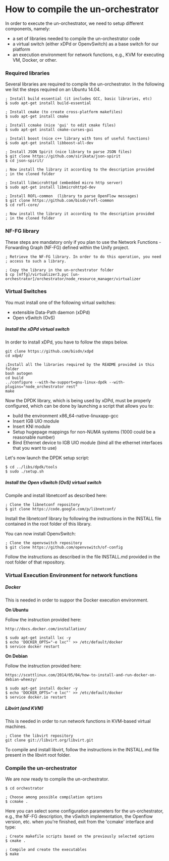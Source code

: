 # How to compile the un-orchestrator

In order to execute the un-orchestrator, we need to setup different components, namely:

  * a set of libraries needed to compile the un-orchestrator code
  * a virtual switch (either xDPd or OpenvSwitch) as a base switch for
    our platform
  * an execution environment for network functions, e.g., KVM for 
    executing VM, Docker, or other.

### Required libraries

Several libraries are required to compile the un-orchestrator.
In the following we list the steps required on an Ubuntu 14.04.

	; Install build essential (it includes GCC, basic libraries, etc)
	$ sudo apt-get install build-essential
	
	; Install cmake (to create cross-platform makefiles)
	$ sudo apt-get install cmake
	
	; Install ccmake (nice 'gui' to edit cmake files)
	$ sudo apt-get install cmake-curses-gui
	
	; Install boost (nice c++ library with tons of useful functions)
	$ sudo apt-get install libboost-all-dev
	
	; Install JSON Spirit (nice library to parse JSON files)
	$ git clone https://github.com/sirikata/json-spirit 
	$ cd json-spirit/
	
	; Now install the library it according to the description provided 
	; in the cloned folder
	
	; Install libmicrohttpd (embedded micro http server)  
	$ sudo apt-get install libmicrohttpd-dev
	
	; Install ROFL-common  (library to parse OpenFlow messages)
	$ git clone https://github.com/bisdn/rofl-common  
	$ cd rofl-core/
	
	; Now install the library it according to the description provided 
	; in the cloned folder

### NF-FG library

These steps are mandatory only if you plan to use the Network Functions - 
Forwarding Graph (NF-FG) defined within the Unify project.

	; Retrieve the NF-FG library. In order to do this operation, you need
	; access to such a library.
	
	; Copy the library in the un-orchestrator folder
	$ cp [nffg]/virtualizer3.pyc [un-orchestrator]/orchestrator/node_resource_manager/virtualizer

### Virtual Switches

You must install one of the following virtual switches:

  * extensible Data-Path daemon (xDPd)
  * Open vSwitch (OvS)

##### Install the xDPd virtual switch

In order to install xDPd, you have to follow the steps below.

	git clone https://github.com/bisdn/xdpd  
	cd xdpd/  

	;Install all the libraries required by the README provided in this folder  
	bash autogen  
	cd build  
	../configure --with-hw-support=gnu-linux-dpdk --with-plugins="node_orchestrator rest"   
	make
  
Now the DPDK library, which is being used by xDPd, must be properly
configured, which can be done by launching a script that allows you to: 

  * build the environment x86_64-native-linuxapp-gcc
  * Insert IGB UIO module
  * Insert KNI module
  * Setup hugepage mappings for non-NUMA systems (1000 could be a
    reasonable number)
  * Bind Ethernet device to IGB UIO module (bind all the ethernet
    interfaces that you want to use)

Let's now launch the DPDK setup script:

	$ cd ../libs/dpdk/tools  
	$ sudo ./setup.sh  


##### Install the Open vSwitch (OvS) virtual switch

Compile and install libnetconf as described here:

	; Clone the libnetconf repository
	$ git clone https://code.google.com/p/libnetconf/

Install the libnetconf library by following the instructions in the 
INSTALL file contained in the root folder of this library.

You can now install OpenvSwitch:
	  
	; Clone the openvswitch repository
	$ git clone https://github.com/openvswitch/of-config    

Follow the instructions as described in the file INSTALL.md provided
in the root folder of that repository.


### Virtual Execution Environment for network functions

##### Docker

This is needed in order to suppor the Docker execution environment.

**On Ubuntu**
   
Follow the instruction provided here:

	http://docs.docker.com/installation/  
	
	$ sudo apt-get install lxc -y  
	$ echo 'DOCKER_OPTS="-e lxc"' >> /etc/default/docker  
	$ service docker restart

**On Debian**

Follow the instruction provided here: 

	https://scottlinux.com/2014/05/04/how-to-install-and-run-docker-on-debian-wheezy/ 

	$ sudo apt-get install docker -y  
	$ echo 'DOCKER_OPTS="-e lxc"' >> /etc/default/docker  
	$ service docker.io restart

##### Libvirt (and KVM)

This is needed in order to run network functions in KVM-based virtual machines.

	; Clone the libvirt repository
	git clone git://libvirt.org/libvirt.git  

To compile and install libvirt, follow the instructions in the 
INSTALL.md file present in the libvirt root folder.
      

### Compile the un-orchestrator

We are now ready to compile the un-orchestrator.

	$ cd orchestrator

	; Choose among possible compilation options
	$ ccmake .  

Here you can select some configuration parameters for the un-orchestrator,
e.g., the NF-FG description, the vSwitch implementation, the Openflow version, etc.
when you're finished, exit from the 'ccmake' interface and type:

	; Create makefile scripts based on the previously selected options
	$ cmake .

	; Compile and create the executables
	$ make
